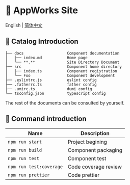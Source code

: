 # 🌟 AppWorks Site

English | [简体中文](./README.zh-CN.md)

## 📒 Catalog Introduction

```
├── docs                   Component documentation
│   ├── index.md           Home page
│   └── **.**              Site Directory Document
├── src                    Component home directory
│   ├── index.ts           Component registration
│   └── Foo                Component development
├── .eslintrc.js           eslint config
├── .fatherrc.ts           father config
├── .umirc.ts              dumi config
└── tsconfig.json          typescript config
```

The rest of the documents can be consulted by yourself.

## 🤖 Command introduction

| Name                    | Description          |
| ----------------------- | -------------------- |
| `npm run start`         | Project begining     |
| `npm run build`         | Component packaging  |
| `npm run test`          | Component test       |
| `npm run test:coverage` | Code coverage review |
| `npm run prettier`      | Code prettier        |
